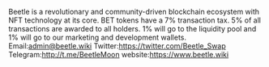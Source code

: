  Beetle is a revolutionary and community-driven blockchain ecosystem with NFT technology at its core.
 BET tokens have a 7% transaction tax.
 5% of all transactions are awarded to all holders.
 1% will go to the liquidity pool and 1% will go to our marketing and development wallets.
Email:admin@beetle.wiki
Twitter:https://twitter.com/Beetle_Swap
Telegram:http://t.me/BeetleMoon
website:https://www.beetle.wiki
